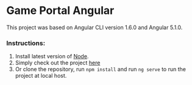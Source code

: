 # Game Portal Angular
This project was based on Angular CLI version 1.6.0 and Angular 5.1.0.

### Instructions:
1. Install latest version of [Node](https://nodejs.org/en/).
2. Simply check out the project [here](https://yoav-zibin.github.io/GamePortalAngular/)
3. Or clone the repository, run `npm install` and run `ng serve` to run the project at local host.
